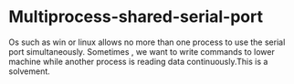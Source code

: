 Multiprocess-shared-serial-port
===============================

Os such as win or linux allows no more than one process to use the serial port simultaneously. Sometimes , we want to write commands to  lower machine while another process is reading data continuously.This is a solvement.
